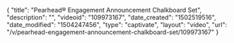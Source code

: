 {
    "title": "Pearhead&reg; Engagement Announcement Chalkboard Set",
    "description": "",
    "videoid": "109973167",
    "date_created": "1502519516",
    "date_modified": "1504247456",
    "type": "captivate",
    "layout": "video",
    "url": "\/v\/pearhead-engagement-announcement-chalkboard-set\/109973167"
}